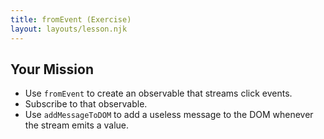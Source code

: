 ```yaml
---
title: fromEvent (Exercise)
layout: layouts/lesson.njk
---
```


## Your Mission

- Use `fromEvent` to create an observable that streams click events.
- Subscribe to that observable.
- Use `addMessageToDOM` to add a useless message to the DOM whenever the stream emits a value.
